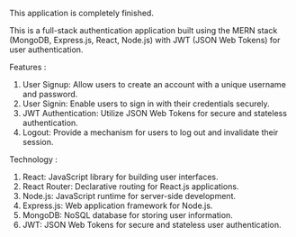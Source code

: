 This application is completely finished.

This is a full-stack authentication application built using the MERN stack (MongoDB, Express.js, React, Node.js) with JWT (JSON Web Tokens) for user authentication.

Features : 
 1. User Signup: Allow users to create an account with a unique username and password.
 2. User Signin: Enable users to sign in with their credentials securely.
 3. JWT Authentication: Utilize JSON Web Tokens for secure and stateless authentication.
 4. Logout: Provide a mechanism for users to log out and invalidate their session.

Technology : 
 1. React: JavaScript library for building user interfaces.
 2. React Router: Declarative routing for React.js applications.
 3. Node.js: JavaScript runtime for server-side development.
 4. Express.js: Web application framework for Node.js.
 5. MongoDB: NoSQL database for storing user information.
 6. JWT: JSON Web Tokens for secure and stateless user authentication.
